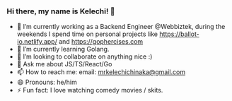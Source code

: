 ### Hi there, my name is Kelechi! 👋

- 🔭 I’m currently working as a Backend Engineer @Webbiztek, during the weekends I spend time on personal projects like https://ballot-io.netlify.app/ and https://gophercises.com
- 🌱 I’m currently learning Golang.
- 👯 I’m looking to collaborate on anything nice :)
- 💬 Ask me about JS/TS/React/Go 
- 📫 How to reach me: email: mrkelechichinaka@gmail.com
- 😄 Pronouns: he/him
- ⚡ Fun fact: I love watching comedy movies / skits.
